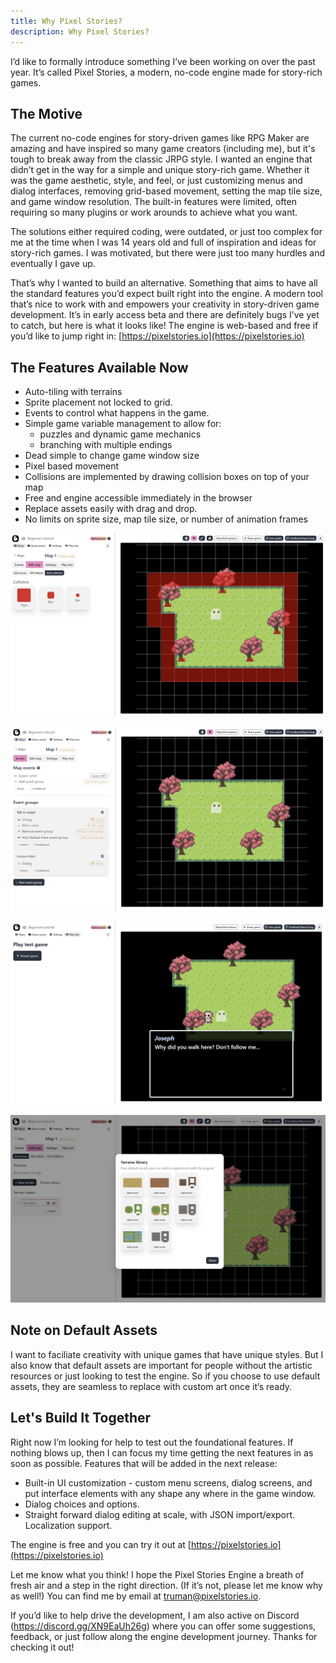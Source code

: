 ```yaml
---
title: Why Pixel Stories?
description: Why Pixel Stories?
---
```


I’d like to formally introduce something I’ve been working on over the past year. It’s called Pixel Stories, a modern, no-code engine made for story-rich games.

## The Motive

The current no-code engines for story-driven games like RPG Maker are amazing and have inspired so many game creators (including me), but it's tough to break away from the classic JRPG style. I wanted an engine that didn’t get in the way for a simple and unique story-rich game. Whether it was the game aesthetic, style, and feel, or just customizing menus and dialog interfaces, removing grid-based movement, setting the map tile size, and game window resolution. The built-in features were limited, often requiring so many plugins or work arounds to achieve what you want.

The solutions either required coding, were outdated, or just too complex for me at the time when I was 14 years old and full of inspiration and ideas for story-rich games. I was motivated, but there were just too many hurdles and eventually I gave up.

That’s why I wanted to build an alternative. Something that aims to have all the standard features you’d expect built right into the engine. A modern tool that’s nice to work with and empowers your creativity in story-driven game development. It’s in early access beta and there are definitely bugs I’ve yet to catch, but here is what it looks like! The engine is web-based and free if you’d like to jump right in: [https://pixelstories.io](https://pixelstories.io)

## The Features Available Now

- Auto-tiling with terrains
- Sprite placement not locked to grid.
- Events to control what happens in the game.
- Simple game variable management to allow for:
  - puzzles and dynamic game mechanics
  - branching with multiple endings
- Dead simple to change game window size
- Pixel based movement
- Collisions are implemented by drawing collision boxes on top of your map
- Free and engine accessible immediately in the browser
- Replace assets easily with drag and drop.
- No limits on sprite size, map tile size, or number of animation frames

![img](../../assets/images/why-pixel-stories/image-0.png "How collisions are handled.")

![img](../../assets/images/why-pixel-stories/image-1.png "A glipse of how the event system works")

![img](../../assets/images/why-pixel-stories/image-2.png "Play testing the game")

![img](../../assets/images/why-pixel-stories/image-3.png "Free default terrain assets")

## Note on Default Assets

I want to faciliate creativity with unique games that have unique styles. But I also know that default assets are important for people without the artistic resources or just looking to test the engine. So if you choose to use default assets, they are seamless to replace with custom art once it’s ready.

## Let's Build It Together

Right now I’m looking for help to test out the foundational features. If nothing blows up, then I can focus my time getting the next features in as soon as possible. Features that will be added in the next release:

- Built-in UI customization - custom menu screens, dialog screens, and put interface elements with any shape any where in the game window.
- Dialog choices and options.
- Straight forward dialog editing at scale, with JSON import/export. Localization support.

The engine is free and you can try it out at [https://pixelstories.io](https://pixelstories.io)

Let me know what you think! I hope the Pixel Stories Engine a breath of fresh air and a step in the right direction. (If it’s not, please let me know why as well!) You can find me by email at truman@pixelstories.io.

If you’d like to help drive the development, I am also active on Discord (https://discord.gg/XN9EaUh26g) where you can offer some suggestions, feedback, or just follow along the engine development journey. Thanks for checking it out!
